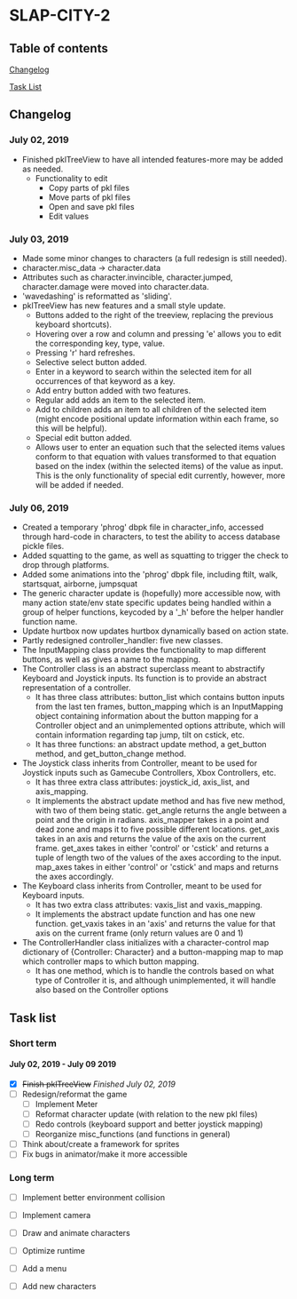 # SLAP-CITY-2
## Table of contents

[Changelog](#changelog)

[Task List](#task-list)

## Changelog

### July 02, 2019
- Finished pklTreeView to have all intended features-more may be added as needed.
  - Functionality to edit
    - Copy parts of pkl files
    - Move parts of pkl files
    - Open and save pkl files
    - Edit values
    
### July 03, 2019
 - Made some minor changes to characters (a full redesign is still needed).
  - character.misc_data -> character.data
  - Attributes such as character.invincible, character.jumped, character.damage were moved into character.data.
  - 'wavedashing' is reformatted as 'sliding'.
 - pklTreeView has new features and a small style update.
    - Buttons added to the right of the treeview, replacing the previous keyboard shortcuts).
    - Hovering over a row and column and pressing 'e' allows you to edit the corresponding key, type, value.
    - Pressing 'r' hard refreshes.
    - Selective select button added.
     - Enter in a keyword to search within the selected item for all occurrences of that keyword as a key.
    - Add entry button added with two features.
     - Regular add adds an item to the selected item.
     - Add to children adds an item to all children of the selected item (might encode positional update information within each frame, so this will be helpful).
    - Special edit button added.
     - Allows user to enter an equation such that the selected items values conform to that equation with values transformed to that equation based on the index (within the selected items) of the value as input. This is the only functionality of special edit currently, however, more will be added if needed.
     
     
### July 06, 2019
  - Created a temporary 'phrog' dbpk file in character_info, accessed through hard-code in characters, to test the ability to access database pickle files.
  - Added squatting to the game, as well as squatting to trigger the check to drop through platforms.
  - Added some animations into the 'phrog' dbpk file, including ftilt, walk, startsquat, airborne, jumpsquat
  - The generic character update is (hopefully) more accessible now, with many action state/env state specific updates being handled within a group of helper functions, keycoded by a '\_h' before the helper handler function name.
  - Update hurtbox now updates hurtbox dynamically based on action state.
  - Partly redesigned controller_handler: five new classes.
   - The InputMapping class provides the functionality to map different buttons, as well as gives a name to the mapping.
   - The Controller class is an abstract superclass meant to abstractify Keyboard and Joystick inputs. Its function is to provide an abstract representation of a controller.
     - It has three class attributes: button_list which contains button inputs from the last ten frames, button_mapping which is an InputMapping object containing information about the button mapping for a Controller object and an unimplemented options attribute, which will contain information regarding tap jump, tilt on cstick, etc.
     - It has three functions: an abstract update method, a get_button method, and get_button_change method.
   - The Joystick class inherits from Controller, meant to be used for Joystick inputs such as Gamecube Controllers, Xbox Controllers, etc.
     - It has three extra class attributes: joystick_id, axis_list, and axis_mapping.
     - It implements the abstract update method and has five new method, with two of them being static. get_angle returns the angle between a point and the origin in radians. axis_mapper takes in a point and dead zone and maps it to five possible different locations. get_axis takes in an axis and returns the value of the axis on the current frame. get_axes takes in either 'control' or 'cstick' and returns a tuple of length two of the values of the axes according to the input. map_axes takes in either 'control' or 'cstick' and maps and returns the axes accordingly.
   - The Keyboard class inherits from Controller, meant to be used for Keyboard inputs.
     - It has two extra class attributes: vaxis_list and vaxis_mapping.
     - It implements the abstract update function and has one new function. get_vaxis takes in an 'axis' and returns the value for that axis on the current frame (only return values are 0 and 1)
   - The ControllerHandler class initializes with a character-control map dictionary of {Controller: Character} and a button-mapping map to map which controller maps to which button mapping.
     - It has one method, which is to handle the controls based on what type of Controller it is, and although unimplemented, it will handle also based on the Controller options
     

## Task list

### Short term
#### July 02, 2019 - July 09 2019
- [x] ~~Finish pklTreeView~~ *Finished July 02, 2019*
- [ ] Redesign/reformat the game
  - [ ] Implement Meter
  - [ ] Reformat character update (with relation to the new pkl files)
  - [ ] Redo controls (keyboard support and better joystick mapping)
  - [ ] Reorganize misc_functions (and functions in general)
- [ ] Think about/create a framework for sprites
- [ ] Fix bugs in animator/make it more accessible

### Long term
- [ ] Implement better environment collision
- [ ] Implement camera
- [ ] Draw and animate characters
- [ ] Optimize runtime
- [ ] Add a menu
- [ ] Add new characters


